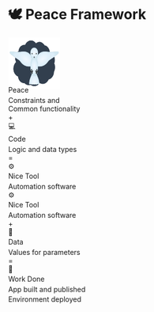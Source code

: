 # 🕊️ Peace Framework

<div class="presentation_card_container">
<div class="presentation_card card_content">
    <img src="dove.svg"
        style="
            display: inline-block;
            width: 7.5em;
            height: 7.5em;
            margin: 0.0em 0.0em -1.0em 0.0em;"
        alt="Peace logo"
    /><br/>
    <p class="presentation_card_label">Peace</p>
    <p class="presentation_card_description">Constraints and<br/>Common functionality</p>
</div>
<div class="presentation_card">
    <span class="presentation_card_symbol">+</span>
</div>
<div class="presentation_card card_content">
    <span class="emoji_image">💻</span><br/>
    <p class="presentation_card_label">Code</p>
    <p class="presentation_card_description">Logic and data types</p>
</div>
<div class="presentation_card">
    <span class="presentation_card_symbol">=</span>
</div>
<div class="presentation_card card_content">
    <span class="emoji_image">⚙️</span><br/>
    <p class="presentation_card_label">Nice Tool</p>
    <p class="presentation_card_description">Automation software</p>
</div>
</div>

<div class="presentation_card_spacer"></div>

<div class="presentation_card_container">
<div class="presentation_card card_content">
    <span class="emoji_image">⚙️</span><br/>
    <p class="presentation_card_label">Nice Tool</p>
    <p class="presentation_card_description">Automation software</p>
</div>
<div class="presentation_card">
    <span class="presentation_card_symbol">+</span>
</div>
<div class="presentation_card card_content">
    <span class="emoji_image">🔡</span><br/>
    <p class="presentation_card_label">Data</p>
    <p class="presentation_card_description">Values for parameters</p>
</div>
<div class="presentation_card">
    <span class="presentation_card_symbol">=</span>
</div>
<div class="presentation_card card_content">
    <span class="emoji_image">🚀</span><br/>
    <p class="presentation_card_label">Work Done</p>
    <p class="presentation_card_description">App built and published</p>
    <p class="presentation_card_description">Environment deployed</p>
</div>
</div>

<style type="text/css">
p { margin: 0.25em 0.0em 0.0em 0.0em; }
</style>
